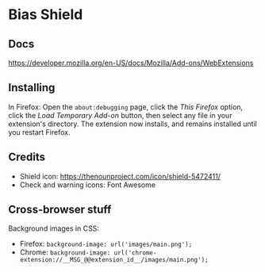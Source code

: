 # Bias Shield

## Docs

https://developer.mozilla.org/en-US/docs/Mozilla/Add-ons/WebExtensions

## Installing

In Firefox: Open the `about:debugging` page, click the *This Firefox* option, click the *Load Temporary Add-on* button, then select any file in your extension's directory. The extension now installs, and remains installed until you restart Firefox.

## Credits

- Shield icon: https://thenounproject.com/icon/shield-5472411/
- Check and warning icons: Font Awesome

## Cross-browser stuff

Background images in CSS:
- Firefox: `background-image: url('images/main.png');`
- Chrome: `background-image: url('chrome-extension://__MSG_@@extension_id__/images/main.png');`
